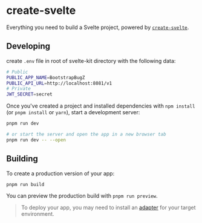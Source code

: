 # create-svelte

Everything you need to build a Svelte project, powered
by [`create-svelte`](https://github.com/sveltejs/kit/tree/master/packages/create-svelte).

## Developing

create `.env` file in root of svelte-kit directory with the following data:

```bash
# Public
PUBLIC_APP_NAME=BootstrapBugZ
PUBLIC_API_URL=http://localhost:8081/v1
# Private
JWT_SECRET=secret
```

Once you've created a project and installed dependencies with `npm install` (or `pnpm install`
or `yarn`), start a development server:

```bash
pnpm run dev

# or start the server and open the app in a new browser tab
pnpm run dev -- --open
```

## Building

To create a production version of your app:

```bash
pnpm run build
```

You can preview the production build with `pnpm run preview`.

> To deploy your app, you may need to install an [adapter](https://kit.svelte.dev/docs/adapters) for
> your target environment.
